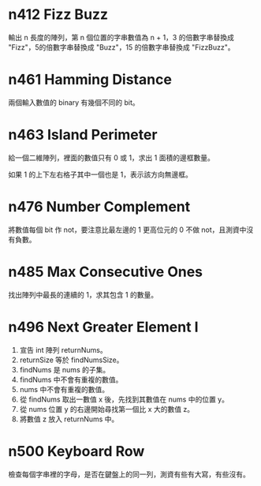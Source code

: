 # n412 Fizz Buzz
輸出 n 長度的陣列，第 n 個位置的字串數值為 n + 1，3 的倍數字串替換成 "Fizz"，5的倍數字串替換成 "Buzz"，15
 的倍數字串替換成 "FizzBuzz"。

# n461 Hamming Distance
兩個輸入數值的 binary 有幾個不同的 bit。 

# n463 Island Perimeter
給一個二維陣列，裡面的數值只有 0 或 1，求出 1 面積的邊框數量。

如果 1 的上下左右格子其中一個也是 1，表示該方向無邊框。

# n476 Number Complement
將數值每個 bit 作 not，要注意比最左邊的 1 更高位元的 0 不做 not，且測資中沒有負數。

# n485 Max Consecutive Ones
找出陣列中最長的連續的 1，求其包含 1 的數量。

# n496 Next Greater Element I
1. 宣告 int 陣列 returnNums。
1. returnSize 等於 findNumsSize。 
2. findNums 是 nums 的子集。
3. findNums 中不會有重複的數值。
4. nums 中不會有重複的數值。
5. 從 findNums 取出一數值 x 後，先找到其數值在 nums 中的位置 y。
6. 從 nums 位置 y 的右邊開始尋找第一個比 x 大的數值 z。
7. 將數值 z 放入 returnNums 中。

# n500 Keyboard Row
檢查每個字串裡的字母，是否在鍵盤上的同一列，測資有些有大寫，有些沒有。